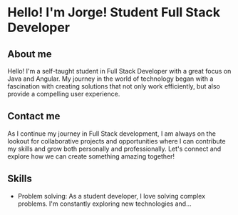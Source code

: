 # Hello! I'm Jorge! Student Full Stack Developer
## About me
Hello! I'm a self-taught student in Full Stack Developer with a great focus on Java and Angular. My journey in the world of technology began with a fascination with creating solutions that not only work efficiently, but also provide a compelling user experience.
## Contact me
As I continue my journey in Full Stack development, I am always on the lookout for collaborative projects and opportunities where I can contribute my skills and grow both personally and professionally. Let's connect and explore how we can create something amazing together!

## Skills
- Problem solving: As a student developer, I love solving complex problems. I'm constantly exploring new technologies and...